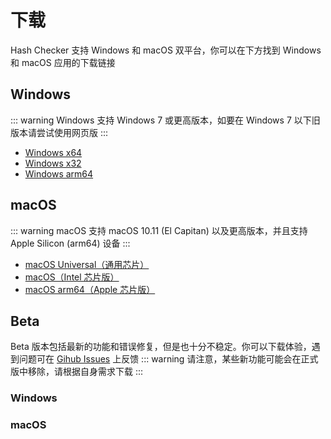 # 下载
Hash Checker 支持 Windows 和 macOS 双平台，你可以在下方找到 Windows 和 macOS 应用的下载链接

## Windows <Badge type="tip" text="1.0.4" />
::: warning
Windows 支持 Windows 7 或更高版本，如要在 Windows 7 以下旧版本请尝试使用网页版
:::
- [Windows x64](https://github.com/Super12138/Hash-Checker/releases/download/1.0.4/Hash.Checker.Setup.1.0.4-x64.exe)
- [Windows x32](https://github.com/Super12138/Hash-Checker/releases/download/1.0.4/Hash.Checker.Setup.1.0.4-x32.exe)
- [Windows arm64](https://github.com/Super12138/Hash-Checker/releases/download/1.0.4/Hash.Checker.Setup.1.0.4-arm64.exe)

## macOS <Badge type="tip" text="1.0.4" />
::: warning
macOS 支持 macOS 10.11 (El Capitan) 以及更高版本，并且支持 Apple Silicon (arm64) 设备
:::
- [macOS Universal（通用芯片）](https://github.com/Super12138/Hash-Checker/releases/download/1.0.4/Hash.Checker-1.0.4-universal.dmg)
- [macOS（Intel 芯片版）](https://github.com/Super12138/Hash-Checker/releases/download/1.0.4/Hash.Checker-1.0.4.dmg)
- [macOS arm64（Apple 芯片版）](https://github.com/Super12138/Hash-Checker/releases/download/1.0.4/Hash.Checker-1.0.4-arm64.dmg)

## Beta <Badge type="warning" text="1.0.5-beta" />
Beta 版本包括最新的功能和错误修复，但是也十分不稳定。你可以下载体验，遇到问题可在 [Gihub Issues](https://github.com/Super12138/Hash-Checker/issues) 上反馈
::: warning
请注意，某些新功能可能会在正式版中移除，请根据自身需求下载
:::

### Windows

### macOS
